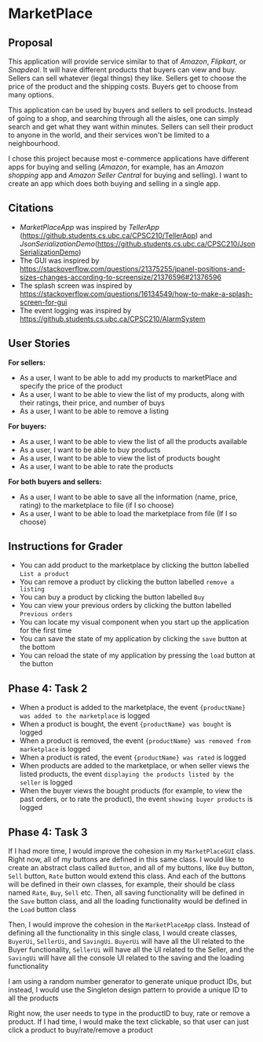 # MarketPlace
## Proposal
This application will provide service similar to that of *Amazon*, *Flipkart*, or *Snapdeal*. It will have different
products that buyers can view and buy. Sellers can sell whatever (legal things) they like. Sellers get to choose the
price of the product and the shipping costs. Buyers get to choose from many options.

This application can be used by buyers and sellers to sell products. Instead of going to a shop, and searching through
all the aisles, one can simply search and get what they want within minutes. Sellers can sell their product to anyone
in the world, and their services won't be limited to a neighbourhood.

I chose this project because most e-commerce applications have different apps for buying and selling (*Amazon*, for
example, has an *Amazon shopping* app and *Amazon Seller Central* for buying and selling). I want to create an app 
which does both buying and selling in a single app.

## Citations
- *MarketPlaceApp* was inspired by *TellerApp* (https://github.students.cs.ubc.ca/CPSC210/TellerApp)
   and *JsonSerializationDemo*(https://github.students.cs.ubc.ca/CPSC210/JsonSerializationDemo)
- The GUI was inspired by 
  https://stackoverflow.com/questions/21375255/jpanel-positions-and-sizes-changes-according-to-screensize/21376596#21376596
- The splash screen was inspired by
  https://stackoverflow.com/questions/16134549/how-to-make-a-splash-screen-for-gui
- The event logging was inspired by
  https://github.students.cs.ubc.ca/CPSC210/AlarmSystem

## User Stories
**For sellers:**
- As a user, I want to be able to add my products to marketPlace and specify 
the price of the product
- As a user, I want to be able to view the list of my products, along with their ratings,
their price, and number of buys
- As a user, I want to be able to remove a listing

**For buyers:**
- As a user, I want to be able to view the list of all the products available
- As a user, I want to be able to buy products
- As a user, I want to be able to view the list of products bought
- As a user, I want to be able to rate the products

**For both buyers and sellers:**
- As a user, I want to be able to save all the information (name, price, rating) to 
 the marketplace to file (if I so choose)
- As a user, I want to be able to load the marketplace from file (If I so choose)

## Instructions for Grader

- You can add product to the marketplace by clicking the button labelled `List a product`
- You can remove a product by clicking the button labelled `remove a listing`
- You can buy a product by clicking the button labelled `Buy`
- You can view your previous orders by clicking the button labelled `Previous orders`
- You can locate my visual component when you start up the application for the first time
- You can save the state of my application by clicking the `save` button at the bottom
- You can reload the state of my application by pressing the `load` button at the button

## Phase 4: Task 2

- When a product is added to the marketplace, the event `{productName} was added to the marketplace`
  is logged
- When a product is bought, the event `{productName} was bought` is logged
- When a product is removed, the event `{productName} was removed from marketplace` is logged
- When a product is rated, the event `{productName} was rated` is logged
- When products are added to the marketplace, or when seller views the listed products, 
  the event `displaying the products listed by the seller` is logged
- When the buyer views the bought products (for example, to view the past orders, or to rate 
  the product), the event `showing buyer products` is logged

## Phase 4: Task 3

If I had more time, I would improve the cohesion in my `MarketPlaceGUI` class. Right now, all of my buttons are defined
in this same class. I would like to create an abstract class called `Button`, and all of my buttons, like `Buy` button, 
`Sell` button, `Rate` button would extend this class. And each of the buttons will be defined in their own classes, 
for example, their should be class named `Rate`, `Buy`, `Sell` etc. Then, all saving functionality will be defined
in the `Save` button class, and all the loading functionality would be defined in the `Load` button class

Then, I would improve the cohesion in the `MarketPlaceApp` class. Instead of defining all the functionality in this
single class, I would create classes, `BuyerUi`, `SellerUi`, and `SavingUi`. `BuyerUi` will have all the UI related to 
the Buyer functionality, `SellerUi` will have all the UI related to the Seller, and the `SavingUi` will have all the 
console UI related to the saving and the loading functionality

I am using a random number generator to generate unique product IDs, but instead, I would use the Singleton design
pattern to provide a unique ID to all the products

Right now, the user needs to type in the productID to buy, rate or remove a product. If I had time, I would make 
the text clickable, so that user can just click a product to buy/rate/remove a product
